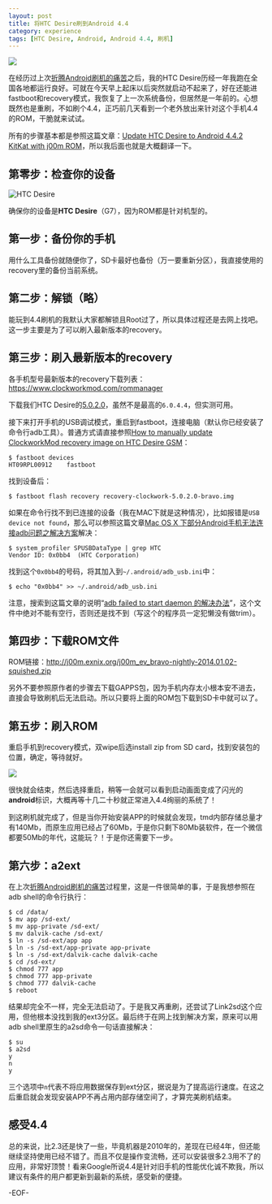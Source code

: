 ```yaml
---
layout: post
title: 将HTC Desire刷到Android 4.4
category: experience
tags: [HTC Desire, Android, Android 4.4, 刷机]
---
```


![](http://www.theandroidsoul.com/wp-content/uploads/2014/01/htc-desire-j00m-kitkat-rom.png)

在经历过上次[折腾Android刷机的痛苦](tossing-android.html)之后，我的HTC Desire历经一年我跑在全国各地都运行良好。可就在今天早上起床以后突然就启动不起来了，好在还能进fastboot和recovery模式，我恢复了上一次系统备份，但居然是一年前的。心想既然也是重刷，不如刷个4.4，正巧前几天看到一个老外放出来针对这个手机4.4的ROM，干脆就来试试。

所有的步骤基本都是参照这篇文章：[Update HTC Desire to Android 4.4.2 KitKat with j00m ROM](http://www.theandroidsoul.com/update-htc-desire-android-4-4-2-kitkat-j00m-rom/)，所以我后面也就是大概翻译一下。

## 第零步：检查你的设备 ##

![HTC Desire](http://2a.zol-img.com.cn/product/45_800x600/276/ceJ0hMcEbuRmo.jpg)

确保你的设备是**HTC Desire**（G7），因为ROM都是针对机型的。

## 第一步：备份你的手机 ##

用什么工具备份就随便你了，SD卡最好也备份（万一要重新分区），我直接使用的recovery里的备份当前系统。

## 第二步：解锁（略） ##

能玩到4.4刷机的我默认大家都解锁且Root过了，所以具体过程还是去网上找吧。这一步主要是为了可以刷入最新版本的recovery。

## 第三步：刷入最新版本的recovery ##

各手机型号最新版本的recovery下载列表：<https://www.clockworkmod.com/rommanager>

下载我们HTC Desire的[5.0.2.0](http://download2.clockworkmod.com/recoveries/recovery-clockwork-5.0.2.0-bravo.img)，虽然不是最高的`6.0.4.4`，但实测可用。

接下来打开手机的USB调试模式，重启到fastboot，连接电脑（默认你已经安装了命令行adb工具）。普通方式请直接参照[How to manually update ClockworkMod recovery image on HTC Desire GSM](http://blog.mybox.ro/2011/04/20/how-to-manually-update-clockworkmod-recovery-image-on-htc-desire-gsm/)：

	$ fastboot devices
	HT09RPL00912	fastboot

找到设备后：

	$ fastboot flash recovery recovery-clockwork-5.0.2.0-bravo.img

如果在命令行找不到已连接的设备（我在MAC下就是这种情况），比如报错是`USB device not found`，那么可以参照这篇文章[Mac OS X 下部分Android手机无法连接adb问题之解决方案](http://blog.csdn.net/duanyipeng/article/details/8836040)解决：

	$ system_profiler SPUSBDataType | grep HTC
	Vendor ID: 0x0bb4  (HTC Corporation)

找到这个`0x0bb4`的号码，将其加入到`~/.android/adb_usb.ini`中：

	$ echo "0x0bb4" >> ~/.android/adb_usb.ini

注意，搜索到这篇文章的说明“[adb failed to start daemon 的解决办法](http://www.cnblogs.com/mudoot/archive/2013/04/25/adb_daemon_not_running.html)”，这个文件中绝对不能有空行，否则还是找不到（写这个的程序员一定犯懒没有做trim）。

## 第四步：下载ROM文件 ##

ROM链接：<http://j00m.exnix.org/j00m_ev_bravo-nightly-2014.01.02-squished.zip>

另外不要参照原作者的步骤去下载GAPPS包，因为手机内存太小根本安不进去，直接会导致刷机后无法启动。所以只要将上面的ROM包下载到SD卡中就可以了。

## 第五步：刷入ROM ##

重启手机到recovery模式，双wipe后选install zip from SD card，找到安装包的位置，确定，等待就好。

![](http://www.theandroidsoul.com/wp-content/uploads/2013/11/How-to-Flash-File-in-CWM-Recovery.jpg)

很快就会结束，然后选择重启，稍等一会就可以看到启动画面变成了闪光的**android**标识，大概再等十几二十秒就正常进入4.4绚丽的系统了！

到这刷机就完成了，但是当你开始安装APP的时候就会发现，tmd内部存储总量才有140Mb，而原生应用已经占了60Mb，于是你只剩下80Mb装软件，在一个微信都要50Mb的年代，这能玩？！于是你还需要下一步。

## 第六步：a2ext ##

在上次[折腾Android刷机的痛苦](tossing-android.html)过程里，这是一件很简单的事，于是我想参照在adb shell的命令行执行：

	$ cd /data/
	$ mv app /sd-ext/
	$ mv app-private /sd-ext/
	$ mv dalvik-cache /sd-ext/
	$ ln -s /sd-ext/app app
	$ ln -s /sd-ext/app-private app-private
	$ ln -s /sd-ext/dalvik-cache dalvik-cache
	$ cd /sd-ext/
	$ chmod 777 app
	$ chmod 777 app-private
	$ chmod 777 dalvik-cache
	$ reboot

结果却完全不一样，完全无法启动了。于是我又再重刷，还尝试了Link2sd这个应用，但他根本没找到我的ext3分区。最后终于在网上找到解决方案，原来可以用adb shell里原生的a2sd命令一句话直接解决：

	$ su
	$ a2sd
	y
	n
	y

三个选项中`n`代表不将应用数据保存到ext分区，据说是为了提高运行速度。在这之后重启就会发现安装APP不再占用内部存储空间了，才算完美刷机结束。

## 感受4.4 ##

总的来说，比2.3还是快了一些，毕竟机器是2010年的，差现在已经4年，但还能继续坚持使用已经不错了。而且不仅是操作变流畅，还可以安装很多2.3用不了的应用，非常好顶赞！看来Google所说4.4是针对旧手机的性能优化诚不欺我，所以建议有条件的用户都更新到最新的系统，感受新的便捷。

-EOF-
